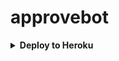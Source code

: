 # approvebot

<details><summary><b>Deploy to Heroku</b></summary>
<p>
<br>
<a href="https://heroku.com/deploy?template=https://github.com/Hintpirox/approvebot">
  <img src="https://www.herokucdn.com/deploy/button.svg" alt="Deploy">
</a>
</p>
</details>
